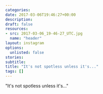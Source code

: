 ```yaml
---
categories:
date: 2017-03-06T19:46:27+00:00
description:
draft: false
resources:
- src: 2017-03-06_19-46-27_UTC.jpg
  name: "header"
layout: instagram
options:
  unlisted: false
stories:
subtitle:
title: "It's not spotless unless it's..."
tags: []
---
```


"It's not spotless unless it's..."
